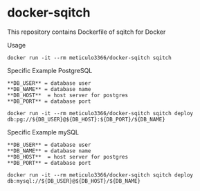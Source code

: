 # docker-sqitch

This repository contains Dockerfile of sqitch for Docker

Usage

    docker run -it --rm meticulo3366/docker-sqitch sqitch

Specific Example PostgreSQL

	**DB_USER** = database user
	**DB_NAME** = database name
	**DB_HOST**  = host server for postgres
	**DB_PORT** = database port

	docker run -it --rm meticulo3366/docker-sqitch sqitch deploy db:pg://${DB_USER}@${DB_HOST}:${DB_PORT}/${DB_NAME}

Specific Example mySQL

	**DB_USER** = database user
	**DB_NAME** = database name
	**DB_HOST**  = host server for postgres
	**DB_PORT** = database port

	docker run -it --rm meticulo3366/docker-sqitch sqitch deploy db:mysql://${DB_USER}@${DB_HOST}/${DB_NAME}